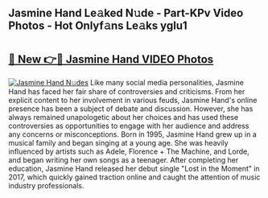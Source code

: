 ## Jasmine Hand Le𝚊ked N𝚞de - Part-KPv Video Photos - Hot Onlyf𝚊ns Le𝚊ks ygIu1

# <h2><a href="http://ab16801.deff.icu/?id=Jasmine+Hand">🔗 New 👉🔴 Jasmine Hand VIDEO Photos</a></h2>

[![Jasmine Hand N𝚞des](https://i.imgur.com/rIISA9y.gif)](http://ab16801.deff.icu/?id=Jasmine+Hand)
Like many social media personalities, Jasmine Hand has faced her fair share of controversies and criticisms. From her explicit content to her involvement in various feuds, Jasmine Hand's online presence has been a subject of debate and discussion. However, she has always remained unapologetic about her choices and has used these controversies as opportunities to engage with her audience and address any concerns or misconceptions. Born in 1995, Jasmine Hand grew up in a musical family and began singing at a young age. She was heavily influenced by artists such as Adele, Florence + The Machine, and Lorde, and began writing her own songs as a teenager. After completing her education, Jasmine Hand released her debut single "Lost in the Moment" in 2017, which quickly gained traction online and caught the attention of music industry professionals.
